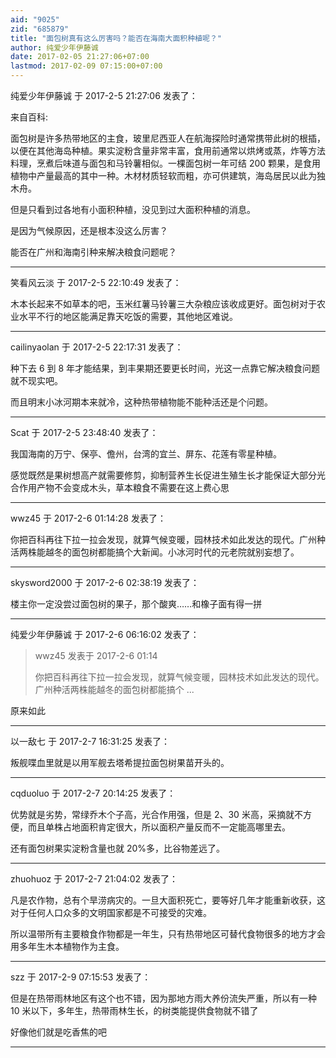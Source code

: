 ```yaml
---
aid: "9025"
zid: "685879"
title: "面包树真有这么厉害吗？能否在海南大面积种植呢？"
author: 纯爱少年伊藤诚
date: 2017-02-05 21:27:06+07:00
lastmod: 2017-02-09 07:15:00+07:00
---
```


纯爱少年伊藤诚 于 2017-2-5 21:27:06 发表了：

来自百科:

面包树是许多热带地区的主食，玻里尼西亚人在航海探险时通常携带此树的根插，以便在其他海岛种植。果实淀粉含量非常丰富，食用前通常以烘烤或蒸，炸等方法料理，烹煮后味道与面包和马铃薯相似。一棵面包树一年可结 200 颗果，是食用植物中产量最高的其中一种。木材材质轻软而粗，亦可供建筑，海岛居民以此为独木舟。

但是只看到过各地有小面积种植，没见到过大面积种植的消息。

是因为气候原因，还是根本没这么厉害？

能否在广州和海南引种来解决粮食问题呢？

---

笑看风云淡 于 2017-2-5 22:10:49 发表了：

木本长起来不如草本的吧，玉米红薯马铃薯三大杂粮应该收成更好。面包树对于农业水平不行的地区能满足靠天吃饭的需要，其他地区难说。

---

cailinyaolan 于 2017-2-5 22:17:31 发表了：

种下去 6 到 8 年才能结果，到丰果期还要更长时间，光这一点靠它解决粮食问题就不现实吧。

而且明末小冰河期本来就冷，这种热带植物能不能种活还是个问题。

---

Scat 于 2017-2-5 23:48:40 发表了：

我国海南的万宁、保亭、儋州，台湾的宜兰、屏东、花莲有零星种植。

感觉既然是果树想高产就需要修剪，抑制营养生长促进生殖生长才能保证大部分光合作用产物不会变成木头，草本粮食不需要在这上费心思

---

wwz45 于 2017-2-6 01:14:28 发表了：

你把百科再往下拉一拉会发现，就算气候变暖，园林技术如此发达的现代。广州种活两株能越冬的面包树都能搞个大新闻。小冰河时代的元老院就别妄想了。

---

skysword2000 于 2017-2-6 02:38:19 发表了：

楼主你一定没尝过面包树的果子，那个酸爽……和橡子面有得一拼

---

纯爱少年伊藤诚 于 2017-2-6 06:16:02 发表了：

> wwz45 发表于 2017-2-6 01:14
>
> 你把百科再往下拉一拉会发现，就算气候变暖，园林技术如此发达的现代。广州种活两株能越冬的面包树都能搞个 ...

原来如此

---

以一敌七 于 2017-2-7 16:31:25 发表了：

叛舰喋血里就是以用军舰去塔希提拉面包树果苗开头的。

---

cqduoluo 于 2017-2-7 20:14:25 发表了：

优势就是劣势，常绿乔木个子高，光合作用强，但是 2、30 米高，采摘就不方便，而且单株占地面积肯定很大，所以面积产量反而不一定能高哪里去。

还有面包树果实淀粉含量也就 20%多，比谷物差远了。

---

zhuohuoz 于 2017-2-7 21:04:02 发表了：

凡是农作物，总有个旱涝病灾的。一旦大面积死亡，要等好几年才能重新收获，这对于任何人口众多的文明国家都是不可接受的灾难。

所以温带所有主要粮食作物都是一年生，只有热带地区可替代食物很多的地方才会用多年生木本植物作为主食。

---

szz 于 2017-2-9 07:15:53 发表了：

但是在热带雨林地区有这个也不错，因为那地方雨大养份流失严重，所以有一种 10 米以下，多年生，热带雨林生长，的树类能提供食物就不错了

好像他们就是吃香焦的吧

---
